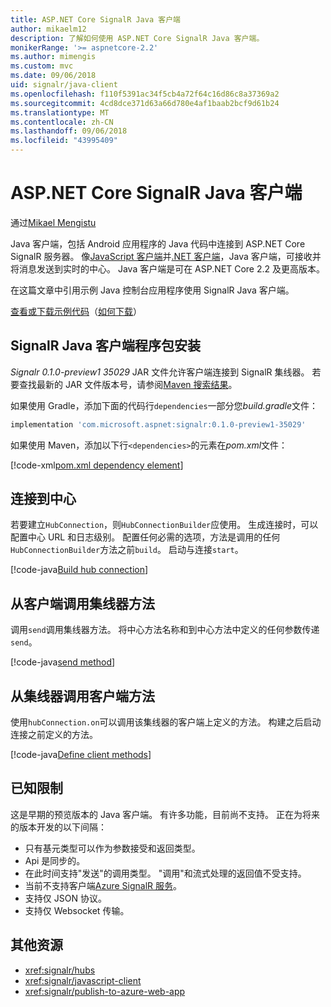 ```yaml
---
title: ASP.NET Core SignalR Java 客户端
author: mikaelm12
description: 了解如何使用 ASP.NET Core SignalR Java 客户端。
monikerRange: '>= aspnetcore-2.2'
ms.author: mimengis
ms.custom: mvc
ms.date: 09/06/2018
uid: signalr/java-client
ms.openlocfilehash: f110f5391ac34f5cb4a72f64c16d86c8a37369a2
ms.sourcegitcommit: 4cd8dce371d63a66d780e4af1baab2bcf9d61b24
ms.translationtype: MT
ms.contentlocale: zh-CN
ms.lasthandoff: 09/06/2018
ms.locfileid: "43995409"
---
```

# <a name="aspnet-core-signalr-java-client"></a>ASP.NET Core SignalR Java 客户端

通过[Mikael Mengistu](https://twitter.com/MikaelM_12)

Java 客户端，包括 Android 应用程序的 Java 代码中连接到 ASP.NET Core SignalR 服务器。 像[JavaScript 客户端](xref:signalr/javascript-client)并[.NET 客户端](xref:signalr/dotnet-client)，Java 客户端，可接收并将消息发送到实时的中心。 Java 客户端是可在 ASP.NET Core 2.2 及更高版本。

在这篇文章中引用示例 Java 控制台应用程序使用 SignalR Java 客户端。

[查看或下载示例代码](https://github.com/aspnet/Docs/tree/master/aspnetcore/signalr/java-client/sample)（[如何下载](xref:tutorials/index#how-to-download-a-sample)）

## <a name="install-the-signalr-java-client-package"></a>SignalR Java 客户端程序包安装

*Signalr 0.1.0-preview1 35029* JAR 文件允许客户端连接到 SignalR 集线器。 若要查找最新的 JAR 文件版本号，请参阅[Maven 搜索结果](https://search.maven.org/search?q=g:com.microsoft.aspnet%20AND%20a:signalr&core=gav)。

如果使用 Gradle，添加下面的代码行`dependencies`一部分您*build.gradle*文件：

```gradle
implementation 'com.microsoft.aspnet:signalr:0.1.0-preview1-35029'
```

如果使用 Maven，添加以下行`<dependencies>`的元素在*pom.xml*文件：

[!code-xml[pom.xml dependency element](java-client/sample/pom.xml?name=snippet_dependencyElement)]

## <a name="connect-to-a-hub"></a>连接到中心

若要建立`HubConnection`，则`HubConnectionBuilder`应使用。 生成连接时，可以配置中心 URL 和日志级别。 配置任何必需的选项，方法是调用的任何`HubConnectionBuilder`方法之前`build`。 启动与连接`start`。

[!code-java[Build hub connection](java-client/sample/src/main/java/Chat.java?range=17-20)]

## <a name="call-hub-methods-from-client"></a>从客户端调用集线器方法

调用`send`调用集线器方法。 将中心方法名称和到中心方法中定义的任何参数传递`send`。

[!code-java[send method](java-client/sample/src/main/java/Chat.java?range=31)]

## <a name="call-client-methods-from-hub"></a>从集线器调用客户端方法

使用`hubConnection.on`可以调用该集线器的客户端上定义的方法。 构建之后启动连接之前定义的方法。

[!code-java[Define client methods](java-client/sample/src/main/java/Chat.java?range=22-24)]

## <a name="known-limitations"></a>已知限制

这是早期的预览版本的 Java 客户端。 有许多功能，目前尚不支持。 正在为将来的版本开发的以下间隔：

* 只有基元类型可以作为参数接受和返回类型。
* Api 是同步的。
* 在此时间支持"发送"的调用类型。 "调用"和流式处理的返回值不受支持。
* 当前不支持客户端[Azure SignalR 服务](/azure/azure-signalr/)。
* 支持仅 JSON 协议。
* 支持仅 Websocket 传输。

## <a name="additional-resources"></a>其他资源

* <xref:signalr/hubs>
* <xref:signalr/javascript-client>
* <xref:signalr/publish-to-azure-web-app>
